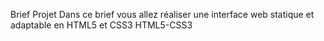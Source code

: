 Brief Projet
Dans ce brief vous allez réaliser une interface web statique et adaptable en HTML5 et CSS3
 HTML5-CSS3
